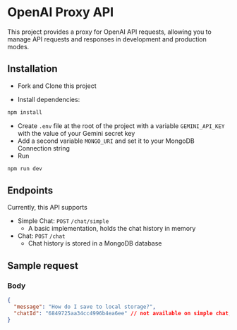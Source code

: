 # OpenAI Proxy API

This project provides a proxy for OpenAI API requests, allowing you to manage API requests and responses in development and production modes.

## Installation

- Fork and Clone this project

- Install dependencies:

```bash
npm install
```

- Create `.env` file at the root of the project with a variable `GEMINI_API_KEY` with the value of your Gemini secret key
- Add a second variable `MONGO_URI` and set it to your MongoDB Connection string
- Run

```bash
npm run dev
```

## Endpoints

Currently, this API supports

- Simple Chat: `POST` `/chat/simple`
  - A basic implementation, holds the chat history in memory
- Chat: `POST` `/chat`
  - Chat history is stored in a MongoDB database

## Sample request

### Body

```json
{
  "message": "How do I save to local storage?",
  "chatId": "6849725aa34cc4996b4ea6ee" // not available on simple chat, optional on chat
}
```
